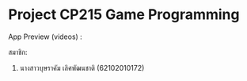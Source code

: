 # Project CP215 Game Programming

App  Preview (videos) :

สมาชิก: 
1) นางสาวบุษราคัม เลิศพัฒนชาติ (62102010172) 
